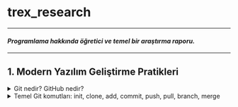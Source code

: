 # trex_research
***
#### *Programlama hakkında öğretici ve temel bir araştırma raporu.*
***

## 1. Modern Yazılım Geliştirme Pratikleri

<details>
<summary>Git nedir? GitHub nedir?</summary>
    
* Kısaca açıklamak gerekirse, Git bir versiyon kontrol sistemidir. Ancak Git'i bu şekilde açıklamak tabiri caizse hakkını yemek olur. Git, diğer versiyon kontrol sistemlerine kıyasla (CVS, Subversion, Perforce vb.) dosyaları çok farklı bir şekilde ele alır. Bu vizyoner tavrı sayesinde Git, günümüzde yazılımcıların vazgeçilmezi olmuştur.
* Git'in dosyaları ele alma sisteminden bahsetmek gerekirse, diğer versiyon kontrol sistemleri dosyaları bir bütün olarak ele alırken, Git dosyaların adeta neye benzediğini kaydeder , bir nevi fotoğrafını çeker, ve böylelikle her işlemde dosyaları oradan oraya taşımak yerine yalnızca son değişiklikleri birbiriyle kıyaslayarak veri tabanına alır. Yalnız bu 'fotoğraflar' şüphelenebileceği gibi veri kayıpları olabilecek bir şekilde çalışmazlar. Git, kullandığı bir algoritma sayesinde dosyaların içeriklerinden 40 karakterlik bir string oluşturur. Bu sisteme SHA-1 hash adı verilir. Git, dosyaları bu hash string'leri kullanarak kıyaslar. Bu sayede Git hem her versiyonda bütün dosya değişiklikleri yapmayarak depolama alanından ve veri aktarımından tasarruf etmiş olur, hem de bu akıllı mekanizması sayesinde kendisinin haberi olmayan herhangi bir dosya değişikliği, silinmesi vb., yapılmasına izin vermez.
* Örnek bir SHA-1 hash string'i: `24b9da6552252987aa493b52f8696cd6d3b00373`
* GitHub bir Git sunucusudur. Git ile depolanmış kodların host'lanabildiği bir uzak bilgisayar, bir nevi buluttur. GitLab, Gitea, Bitbucket, Gogs gibi farklı Git sunucuları da mevcuttur. Şu anda yazılımcılar arasında en popüler olanı GitHub'dır.

</details>

<details>
<summary>Temel Git komutları: init, clone, add, commit, push, pull, branch, merge</summary>

* test
</details>



